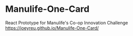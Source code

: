 # Manulife-One-Card

React Prototype for Manulife's Co-op Innovation Challenge
https://joeyreu.github.io/Manulife-One-Card/

